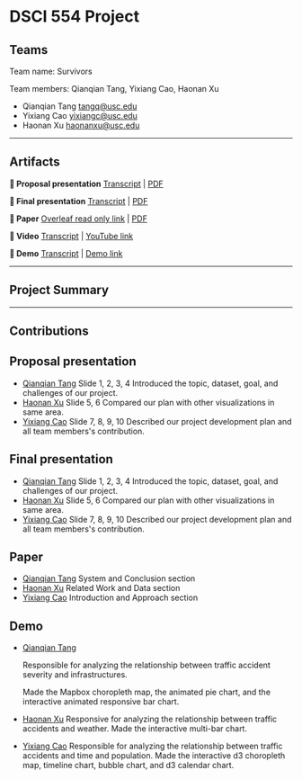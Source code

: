 # DSCI 554 Project
## Teams

Team name: Survivors

Team members: Qianqian Tang, Yixiang Cao, Haonan Xu

- Qianqian Tang <tangq@usc.edu>
- Yixiang Cao <yixiangc@usc.edu>
- Haonan Xu <haonanxu@usc.edu>


---

## Artifacts

__🍿  Proposal presentation__ [Transcript](presentations/proposal/TRANSCRIPT.md) | [PDF](presentations/proposal/presentation.pdf)

__🍿  Final presentation__ [Transcript](presentations/final/PRESENTATION_TRANSCRIPT.md) | [PDF](presentations/final/presentation.pdf)

__📄  Paper__ [Overleaf read only link](https://www.overleaf.com/read/znxnjmmznsbs) | [PDF](paper/paper.pdf)

__🎥  Video__ [Transcript](video/TRANSCRIPT.md) | [YouTube link]()

__🚢  Demo__ [Transcript](video/TRANSCRIPT.md) | [Demo link](https://pdms.usc.edu/dsci-554/projects/<team-name-slug>)

---

## Project Summary

---

## Contributions

## Proposal presentation

- [Qianqian Tang](mailto:tangq@usc.edu) 
  Slide 1, 2, 3, 4
  Introduced the topic, dataset, goal, and challenges of our project.
- [Haonan Xu](mailto:haonanxu@usc.edu)
  Slide 5, 6
  Compared our plan with other visualizations in same area.
- [Yixiang Cao](mailto:yixiangc@usc.edu) 
  Slide 7, 8, 9, 10
  Described our project development plan and all team members's contribution.

## Final presentation

- [Qianqian Tang](mailto:tangq@usc.edu) 
  Slide 1, 2, 3, 4
  Introduced the topic, dataset, goal, and challenges of our project.
- [Haonan Xu](mailto:haonanxu@usc.edu)
  Slide 5, 6
  Compared our plan with other visualizations in same area.
- [Yixiang Cao](mailto:yixiangc@usc.edu) 
  Slide 7, 8, 9, 10
  Described our project development plan and all team members's contribution.

## Paper

- [Qianqian Tang](mailto:tangq@usc.edu) 
  System and Conclusion section
- [Haonan Xu](mailto:haonanxu@usc.edu)
  Related Work and Data section
- [Yixiang Cao](mailto:yixiangc@usc.edu) 
  Introduction and Approach section

## Demo

- [Qianqian Tang](mailto:tangq@usc.edu) 
  
  Responsible for analyzing the relationship between traffic accident severity and infrastructures.
  
  Made the Mapbox choropleth map, the animated pie chart, and the interactive animated responsive bar chart.
- [Haonan Xu](mailto:haonanxu@usc.edu)
  Responsive for analyzing the relationship between traffic accidents and weather.
  Made the interactive multi-bar chart. 
- [Yixiang Cao](mailto:yixiangc@usc.edu) 
  Responsible for analyzing the relationship between traffic accidents and time and population.
  Made the interactive d3 choropleth map, timeline chart, bubble chart, and d3 calendar chart.